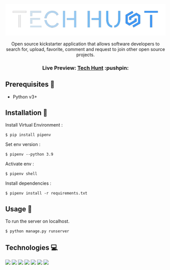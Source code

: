 <p align="center">
 <img src="/assets/images/Logo.png">
</p>

<p align="center"> Open source kickstarter application that allows software developers
to search for, upload, favorite, comment and request to join other open source projects.</p>

<h3 align="center">Live Preview:
<a href="https://techunt.herokuapp.com/" target="_blank">Tech Hunt</a> :pushpin:
</h3>

## Prerequisites :open_file_folder:

* Python v3+

## Installation :hammer:

Install Virtual Environment :
```
$ pip install pipenv
```

Set env version :
```
$ pipenv --python 3.9
```

Activate env :
```
$ pipenv shell 
```

Install dependencies :
```
$ pipenv install -r requirements.txt
```

## Usage :stars:

To run the server on localhost.

```
$ python manage.py runserver
```

## Technologies :computer:
![](https://img.shields.io/badge/Django-092E20?style=for-the-badge&logo=django&logoColor=white)
![](https://img.shields.io/badge/Python-3776AB?style=for-the-badge&logo=python&logoColor=white)
![](https://img.shields.io/badge/HTML5-E34F26?style=for-the-badge&logo=html5&logoColor=white)
![](https://img.shields.io/badge/CSS3-1572B6?style=for-the-badge&logo=css3&logoColor=white)
![](https://img.shields.io/badge/JavaScript-323330?style=for-the-badge&logo=javascript&logoColor=F7DF1E)
![](https://img.shields.io/badge/PostgreSQL-316192?style=for-the-badge&logo=postgresql&logoColor=white)
![](https://img.shields.io/badge/Heroku-430098?style=for-the-badge&logo=heroku&logoColor=white)
